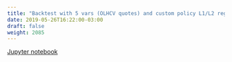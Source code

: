 ```yaml
---
title: "Backtest with 5 vars (OLHCV quotes) and custom policy L1/L2 regularization terms"
date: 2019-05-26T16:22:00-03:00
draft: false
weight: 2085
---
```


[Jupyter notebook](https://nbviewer.jupyter.org/github/gmoncarz/machine_learning_tour/blob/master/notebooks/04_reinforcement_learning/08_DQN_custom_policy_backtest_01.ipynb)

<div>
    <object type="text/html" width="100%" height="1000" data="https://nbviewer.jupyter.org/github/gmoncarz/machine_learning_tour/blob/master/notebooks/04_reinforcement_learning/08_DQN_custom_policy_backtest_01.ipynb">
    </object>
</div>
